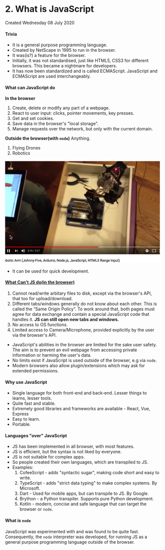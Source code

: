 # 2. What is JavaScript
Created Wednesday 08 July 2020

#### Trivia

- It is a general purpose programming language.
- Created by NetScape in 1995 to run in the browser.
- It was(is?) a feature for the browser.
- Initially, it was not standardised, just like HTML5, CSS3 for different browsers. This became a nightmare for developers.
- It has now been standardized and is called ECMAScript. JavaScript and ECMAScript are used interchangeably.

#### What can JavaScript do

**In the browser**

1. Create, delete or modify any part of a webpage.
2. React to user input: clicks, pointer movements, key presses.
3. Get and set cookies.
4. Save data in the browser's "local storage".
5. Manage requests over the network, but only with the current domain.

**Outside the browser(with `node`)**
Anything.

1. Flying Drones
2. Robotics

![](/assets/2_What_is_JavaScript-image-1.png)

- It can be used for quick development.

#### [What Can't JS do(in the browser)](https://javascript.info/intro#what-can-t-in-browser-javascript-do)

1. Cannot read/write arbitary files to disk, except via the browser's API, that too for upload/download.
2. Different tabs/windows generally do not know about each other. This is called the “Same Origin Policy”. To work around that, both pages must agree for data exchange and contain a special JavaScript code that handles it. **JS can still open new tabs and windows.**
3. No access to OS functions.
4. Limited access to Camera/Microphone, provided explicitly by the user via the browser's API.

- JavaScript's abilities in the browser are limited for the sake user safety. The aim is to prevent an evil webpage from accessing private information or harming the user's data.
- No limits exist if JavaScript is used outside of the browser, e.g via `node`.
- Modern browsers also allow plugin/extensions which may ask for extended permissions.

#### Why use JavaScript

- Single language for both front-end and back-end. Lesser things to learns, lesser tools.
- Quite fast and stable.
- Extremely good libraries and frameworks are available - React, Vue, Express
- Easy to learn.
- Portable.

#### Languages "over" JavaScript

- JS has been implemented in all browser, with most features.
- JS is efficient, but the syntax is not liked by everyone.
- JS is not suitable for complex apps.
- So people created their own languages, which are transpiled to JS.
- Examples:
  1.  CofeeScript - adds "syntactic sugar", making code short and easy to write.
  2.  TypeScript - adds "strict data typing" to make complex systems. By Microsoft.
  3.  Dart - Used for mobile apps, but can transpile to JS. By Google.
  4.  Brython - a Python transpiler. Supports pure Python development.
  5.  Kotlin - modern, concise and safe language that can target the browser or `node`.

#### What is `node`

JavaScript was experimented with and was found to be quite fast. Consequently, the `node` interpreter was developed, for running JS as a general purpose programming language outside of the browser.
